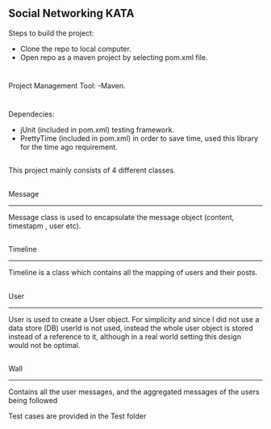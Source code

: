 #
Social Networking KATA
-----------------------
Steps to build the project:

- Clone the repo to local computer.
- Open repo as a maven project by selecting pom.xml file.

#
Project Management Tool:
-Maven.
#
Dependecies:

- jUnit (included in pom.xml) testing framework.
- PrettyTime (included in pom.xml) in order to save time, used this library for the time ago requirement.
##
This project mainly consists of 4 different classes.

##
Message
__________
Message class is used to encapsulate the message object (content, timestapm , user etc).
##
Timeline
____________
Timeline is a class which contains all the mapping of users and their posts.
##
User
_____________
User is used to create a User object. For simplicity and since I did not use a data store (DB) userId is not used, instead
the whole user object is stored instead of a reference to it, although in a real world setting this design would not be optimal.
##
Wall
________________
Contains all the user messages, and the aggregated messages of the users being followed

Test cases are provided in the Test folder
